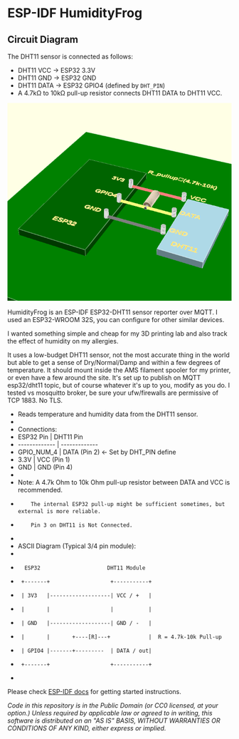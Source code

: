 ESP-IDF HumidityFrog
====================

## Circuit Diagram

The DHT11 sensor is connected as follows:

*   DHT11 VCC -> ESP32 3.3V
*   DHT11 GND -> ESP32 GND
*   DHT11 DATA -> ESP32 GPIO4 (defined by `DHT_PIN`)
*   A 4.7kΩ to 10kΩ pull-up resistor connects DHT11 DATA to DHT11 VCC.

![Circuit Diagram](dht11_circuit.png)



HumidityFrog is an ESP-IDF ESP32-DHT11 sensor reporter over MQTT. I used an ESP32-WROOM 32S, you can configure for other similar devices.

I wanted something simple and cheap for my 3D printing lab and also track the effect of humidity on my allergies.

It uses a low-budget DHT11 sensor, not the most accurate thing in the world but able to get a sense of Dry/Normal/Damp and within a few degrees of temperature. It should mount inside the AMS filament spooler for my printer, or even have a few around the site. It's set up to publish on MQTT esp32/dht11 topic, but of course whatever it's up to you, modify as you do. I tested vs mosquitto broker, be sure your ufw/firewalls are permissive of TCP 1883. No TLS. 


 * Reads temperature and humidity data from the DHT11 sensor.
 *
 * Connections:
 *   ESP32 Pin   |   DHT11 Pin
 * ------------- | -------------
 *    GPIO_NUM_4 |   DATA (Pin 2)  <- Set by DHT_PIN define
 *    3.3V       |   VCC (Pin 1)
 *    GND        |   GND (Pin 4)
 *
 *   Note: A 4.7k Ohm to 10k Ohm pull-up resistor between DATA and VCC is recommended.
 *         The internal ESP32 pull-up might be sufficient sometimes, but external is more reliable.
 *         Pin 3 on DHT11 is Not Connected.
 *
 * ASCII Diagram (Typical 3/4 pin module):
 *
 *       ESP32                     DHT11 Module
 *      +-------+                   +-----------+
 *      | 3V3   |-------------------| VCC / +   |
 *      |       |                   |           |
 *      | GND   |-------------------| GND / -   |
 *      |       |       +----[R]---+            |  R = 4.7k-10k Pull-up
 *      | GPIO4 |-------+---------  | DATA / out|
 *      +-------+                   +-----------+
 *



Please check [ESP-IDF docs](https://docs.espressif.com/projects/esp-idf/en/latest/get-started/index.html) for getting started instructions.

*Code in this repository is in the Public Domain (or CC0 licensed, at your option.)
Unless required by applicable law or agreed to in writing, this
software is distributed on an "AS IS" BASIS, WITHOUT WARRANTIES OR
CONDITIONS OF ANY KIND, either express or implied.*
